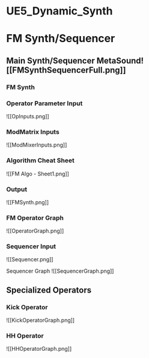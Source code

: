 # UE5_Dynamic_Synth

# FM Synth/Sequencer

## Main Synth/Sequencer MetaSound![[FMSynthSequencerFull.png]]
### FM Synth

### Operator Parameter Input
![[OpInputs.png]]

### ModMatrix Inputs
![[ModMixerInputs.png]]

### Algorithm Cheat Sheet
![[FM Algo - Sheet1.png]]

### Output
![[FMSynth.png]]

### FM Operator Graph
![[OperatorGraph.png]]

### Sequencer Input
![[Sequencer.png]]

Sequencer Graph
![[SequencerGraph.png]]

## Specialized Operators

### Kick Operator
![[KickOperatorGraph.png]]

### HH Operator
![[HHOperatorGraph.png]]